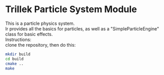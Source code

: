 Trillek Particle System Module
=============================
This is a particle physics system.<br />
Ir provides all the basics for particles, as well as a "SimpleParticleEngine" class for basic effects.<br />
Instructions:<br />
clone the repository, then do this:<br />
```bash
mkdir build
cd build
cmake ..
make
```
